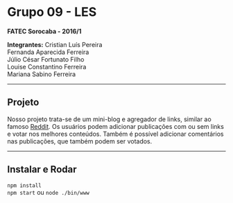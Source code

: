 Grupo 09 - LES
===================

**FATEC Sorocaba - 2016/1**

**Integrantes:**
Cristian Luís Pereira  
Fernanda Aparecida Ferreira  
Júlio César Fortunato Filho  
Louise Constantino Ferreira  
Mariana Sabino Ferreira


----------


Projeto
-------------

Nosso projeto trata-se de um mini-blog e agregador de links, similar ao famoso  [Reddit](https://www.reddit.com/). Os usuários podem adicionar publicações com ou sem links e votar nos melhores conteúdos. Também é possível adicionar comentários nas publicações, que também podem ser votados.

----------


Instalar e Rodar
-------------

`npm install`  
`npm start` ou `node ./bin/www  `
